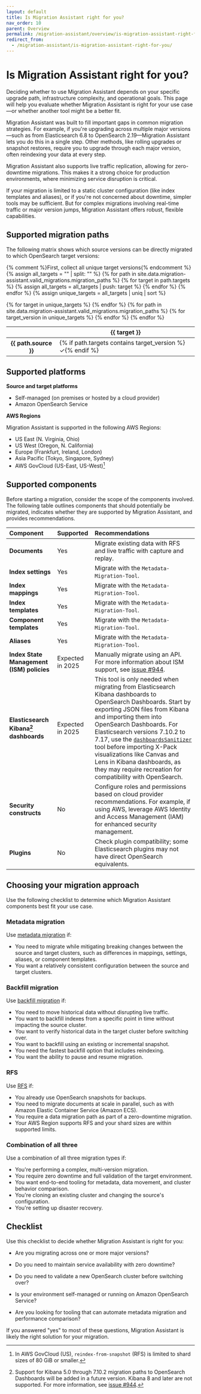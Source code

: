 ```yaml
---
layout: default
title: Is Migration Assistant right for you?
nav_order: 10
parent: Overview
permalink: /migration-assistant/overview/is-migration-assistant-right-for-you/
redirect_from:
  - /migration-assistant/is-migration-assistant-right-for-you/
---
```


# Is Migration Assistant right for you?

Deciding whether to use Migration Assistant depends on your specific upgrade path, infrastructure complexity, and operational goals. This page will help you evaluate whether Migration Assistant is right for your use case—or whether another tool might be a better fit.

Migration Assistant was built to fill important gaps in common migration strategies. For example, if you're upgrading across multiple major versions—such as from Elasticsearch 6.8 to OpenSearch 2.19—Migration Assistant lets you do this in a single step. Other methods, like rolling upgrades or snapshot restores, require you to upgrade through each major version, often reindexing your data at every step.

Migration Assistant also supports live traffic replication, allowing for zero-downtime migrations. This makes it a strong choice for production environments, where minimizing service disruption is critical.

If your migration is limited to a static cluster configuration (like index templates and aliases), or if you're not concerned about downtime, simpler tools may be sufficient. But for complex migrations involving real-time traffic or major version jumps, Migration Assistant offers robust, flexible capabilities.

## Supported migration paths

The following matrix shows which source versions can be directly migrated to which OpenSearch target versions:

<!-- Migration matrix rendering logic retained -->
{% comment %}First, collect all unique target versions{% endcomment %}
{% assign all_targets = "" | split: "" %}
{% for path in site.data.migration-assistant.valid_migrations.migration_paths %}
  {% for target in path.targets %}
    {% assign all_targets = all_targets | push: target %}
  {% endfor %}
{% endfor %}
{% assign unique_targets = all_targets | uniq | sort %}

<table class="migration-matrix">
  <thead>
    <tr>
      <th></th>
      {% for target in unique_targets %}
        <th>{{ target }}</th>
      {% endfor %}
    </tr>
  </thead>
  <tbody>
    {% for path in site.data.migration-assistant.valid_migrations.migration_paths %}
      <tr>
        <th>{{ path.source }}</th>
        {% for target_version in unique_targets %}
          <td>
            {% if path.targets contains target_version %}✓{% endif %}
          </td>
        {% endfor %}
      </tr>
    {% endfor %}
  </tbody>
</table>

## Supported platforms

**Source and target platforms**

- Self-managed (on premises or hosted by a cloud provider)
- Amazon OpenSearch Service


**AWS Regions**

Migration Assistant is supported in the following AWS Regions:

- US East (N. Virginia, Ohio)
- US West (Oregon, N. California)
- Europe (Frankfurt, Ireland, London)
- Asia Pacific (Tokyo, Singapore, Sydney)
- AWS GovCloud (US-East, US-West)[^1]

[^1]: In AWS GovCloud (US), `reindex-from-snapshot` (RFS) is limited to shard sizes of 80 GiB or smaller.



## Supported components

Before starting a migration, consider the scope of the components involved. The following table outlines components that should potentially be migrated, indicates whether they are supported by Migration Assistant, and provides recommendations.

| Component | Supported | Recommendations   |
| :--- |:--- | :--- |
| **Documents**  | Yes  | Migrate existing data with RFS and live traffic with capture and replay. |
| **Index settings**  | Yes   | Migrate with the `Metadata-Migration-Tool`. |
| **Index mappings**  | Yes   | Migrate with the `Metadata-Migration-Tool`.  |
| **Index templates**   | Yes   | Migrate with the `Metadata-Migration-Tool`. |
| **Component templates**  | Yes   | Migrate with the `Metadata-Migration-Tool`.  |
| **Aliases**   | Yes   | Migrate with the `Metadata-Migration-Tool`.  |
| **Index State Management (ISM) policies**  | Expected in 2025    | Manually migrate using an API. For more information about ISM support, see [issue #944](https://github.com/opensearch-project/opensearch-migrations/issues/944). |
| **Elasticsearch Kibana[^2] dashboards** | Expected in 2025 | This tool is only needed when migrating from Elasticsearch Kibana dashboards to OpenSearch Dashboards. Start by exporting JSON files from Kibana and importing them into OpenSearch Dashboards. For Elasticsearch versions 7.10.2 to 7.17, use the [`dashboardsSanitizer`](https://github.com/opensearch-project/opensearch-migrations/tree/main/dashboardsSanitizer) tool before importing X-Pack visualizations like Canvas and Lens in Kibana dashboards, as they may require recreation for compatibility with OpenSearch.|
| **Security constructs**   | No   | Configure roles and permissions based on cloud provider recommendations. For example, if using AWS, leverage AWS Identity and Access Management (IAM) for enhanced security management. |
| **Plugins**  | No  | Check plugin compatibility; some Elasticsearch plugins may not have direct OpenSearch equivalents. |

[^2]: Support for Kibana 5.0 through 7.10.2 migration paths to OpenSearch Dashboards will be added in a future version. Kibana 8 and later are not supported. For more information, see [issue #944](https://github.com/opensearch-project/opensearch-migrations/issues/944).

## Choosing your migration approach

Use the following checklist to determine which Migration Assistant components best fit your use case.

### Metadata migration

Use [metadata migration]({{site.url}}{{site.baseurl}}/migration-assistant/migration-phases/migrating-metadata/) if:

- You need to migrate while mitigating breaking changes between the source and target clusters, such as differences in mappings, settings, aliases, or component templates.
- You want a relatively consistent configuration between the source and target clusters.

### Backfill migration

Use [backfill migration]({{site.url}}{{site.baseurl}}/migration-assistant/migration-phases/backfill/) if:

- You need to move historical data without disrupting live traffic.
- You want to backfill indexes from a specific point in time without impacting the source cluster.
- You want to verify historical data in the target cluster before switching over.
- You want to backfill using an existing or incremental snapshot.
- You need the fastest backfill option that includes reindexing.
- You want the ability to pause and resume migration.

### RFS

Use [RFS]({{site.url}}{{site.baseurl}}/migration-assistant/deploying-migration-assistant/getting-started-data-migration/) if:

- You already use OpenSearch snapshots for backups.
- You need to migrate documents at scale in parallel, such as with Amazon Elastic Container Service (Amazon ECS).
- You require a data migration path as part of a zero-downtime migration.
- Your AWS Region supports RFS and your shard sizes are within supported limits.

### Combination of all three

Use a combination of all three migration types if:

- You're performing a complex, multi-version migration.
- You require zero downtime and full validation of the target environment.
- You want end-to-end tooling for metadata, data movement, and cluster behavior comparison.
- You're cloning an existing cluster and changing the source's configuration.
- You're setting up disaster recovery.

## Checklist

Use this checklist to decide whether Migration Assistant is right for you:

- Are you migrating across one or more major versions?

- Do you need to maintain service availability with zero downtime?

- Do you need to validate a new OpenSearch cluster before switching over?

- Is your environment self-managed or running on Amazon OpenSearch Service?

- Are you looking for tooling that can automate metadata migration and performance comparison?

If you answered "yes" to most of these questions, Migration Assistant is likely the right solution for your migration.
